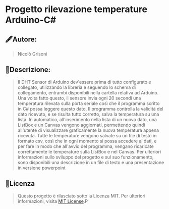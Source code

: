 # Progetto rilevazione temperature Arduino-C#

## 🖋️Autore:
> Nicolò Grisoni

## 📒Descrizione:
> Il DHT Sensor di Arduino dev'essere prima di tutto configurato e collegato, utilizzando la libreria e seguendo lo schema di collegamento, entrambi disponibili nella cartella relativa ad Arduino.
> Una volta fatto questo, il sensore invia ogni 20 secondi una temperatura rilevata sulla porta seriale così che il programma scritto in C# possa leggere questo dato.
> Il programma controlla la validità del dato ricevuto, e se risulta tutto corretto, salva la temperatura su una lista.
> In automatico, all'inserimento nella lista di un nuovo dato, una ListBox e un Canvas vengono aggiornati, permettendo quindi all'utente di visualizzare graficamente la nuova temperatura appena ricevuta.
> Tutte le temperature vengono salvate su un file di testo in formato csv, così che in ogni momento si possa accedere ai dati, e per fare in modo che all'avvio del programma, vengano ricaricate correttamente le temperature sulla ListBox e nel Canvas.
> Per ulteriori informazioni sullo sviluppo del progetto e sul suo funzionamento, sono disponibili una descrizione in un file di testo e una presentazione in versione powerpoint

## 🔑Licenza
> Questo progetto è rilasciato sotto la Licenza MIT. Per ulteriori informazioni, visita [MIT License](https://articles.opexflow.com/it/programming/license-github.htm).P
